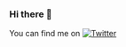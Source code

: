 ### Hi there 👋

You can find me on [![Twitter][twitter-image]][twitter-link]

[twitter-image]: https://i.imgur.com/wWzX9uB.png
[twitter-link]: https://twitter.com/mvdnbrk
